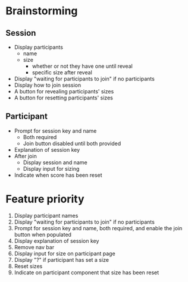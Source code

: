 # Brainstorming
## Session
- Display participants
    - name
    - size
        - whether or not they have one until reveal
        - specific size after reveal
- Display "waiting for participants to join" if no participants
- Display how to join session
- A button for revealing participants' sizes
- A button for resetting participants' sizes

## Participant
- Prompt for session key and name
    - Both required
    - Join button disabled until both provided
- Explanation of session key
- After join
    - Display session and name
    - Display input for sizing
- Indicate when score has been reset

# Feature priority
1. Display participant names
2. Display "waiting for participants to join" if no participants
3. Prompt for session key and name, both required, and enable the join button when populated
4. Display explanation of session key
5. Remove nav bar
6. Display input for size on participant page
7. Display "?" if participant has set a size
8. Reset sizes
9. Indicate on participant component that size has been reset

